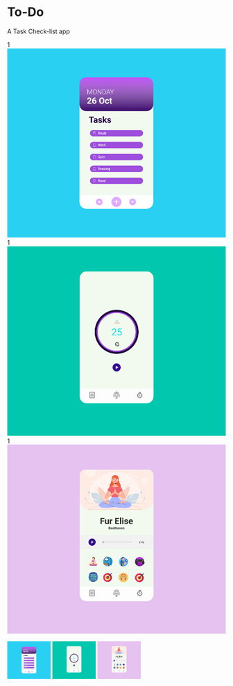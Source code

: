 # To-Do

A Task Check-list app


1![](Todo_ui.jpg?raw=true)
1![](countdown_UI.jpg?raw=true)
1![](podcast_Ui.jpg?raw=true)

<p float="left">
  <img src="/Todo_ui.jpg" width="100" />
  <img src="/countdown_UI.jpg" width="100" /> 
  <img src="/podcast_Ui.jpg" width="100" />
</p>

